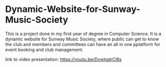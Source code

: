 # Dynamic-Website-for-Sunway-Music-Society

This is a project done in my first year of degree in Computer Science. It is a dynamic website for Sunway Music Society, where public can get to know the club and members and committees can have an all in one pplatform for event booking and club management. 

link to video presentation: https://youtu.be/DvwtgdrCl8s
